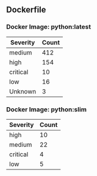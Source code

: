## Dockerfile

### Docker Image: python:latest
| Severity | Count |
|----------|-------|
| medium | 412 |
| high | 154 |
| critical | 10 |
| low | 16 |
| Unknown | 3 |

### Docker Image: python:slim
| Severity | Count |
|----------|-------|
| high | 10 |
| medium | 22 |
| critical | 4 |
| low | 5 |